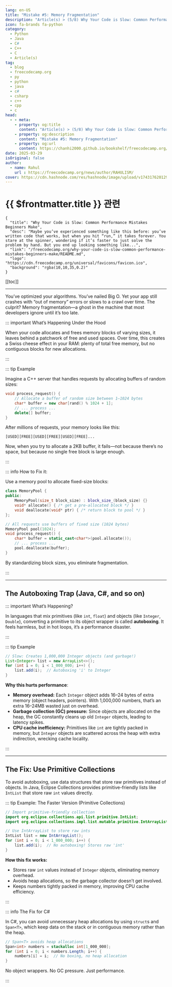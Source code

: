 ```yaml
---
lang: en-US
title: "Mistake #5: Memory Fragmentation"
description: "Article(s) > (5/8) Why Your Code is Slow: Common Performance Mistakes Beginners Make"
icon: fa-brands fa-python
category:
  - Python
  - Java
  - C#
  - C++
  - C
  - Article(s)
tag:
  - blog
  - freecodecamp.org
  - py
  - python
  - java
  - c#
  - csharp
  - c++
  - cpp
  - c
head:
  - - meta:
    - property: og:title
      content: "Article(s) > (5/8) Why Your Code is Slow: Common Performance Mistakes Beginners Make"
    - property: og:description
      content: "Mistake #5: Memory Fragmentation"
    - property: og:url
      content: https://chanhi2000.github.io/bookshelf/freecodecamp.org/why-your-code-is-slow-common-performance-mistakes-beginners-make/mistake-5-memory-fragmentation.html
date: 2025-03-29
isOriginal: false
author:
  - name: Rahul
    url : https://freecodecamp.org/news/author/RAHULISM/
cover: https://cdn.hashnode.com/res/hashnode/image/upload/v1743176201295/448f0407-8a15-4b59-a91f-8a197bc07578.png
---
```


# {{ $frontmatter.title }} 관련

```component VPCard
{
  "title": "Why Your Code is Slow: Common Performance Mistakes Beginners Make",
  "desc": "Maybe you’ve experienced something like this before: you’ve written code that works, but when you hit “run,” it takes forever. You stare at the spinner, wondering if it’s faster to just solve the problem by hand. But you end up looking something like...",
  "link": "/freecodecamp.org/why-your-code-is-slow-common-performance-mistakes-beginners-make/README.md",
  "logo": "https://cdn.freecodecamp.org/universal/favicons/favicon.ico",
  "background": "rgba(10,10,35,0.2)"
}
```

[[toc]]

---

<SiteInfo
  name="Why Your Code is Slow: Common Performance Mistakes Beginners Make"
  desc="Maybe you’ve experienced something like this before: you’ve written code that works, but when you hit “run,” it takes forever. You stare at the spinner, wondering if it’s faster to just solve the problem by hand. But you end up looking something like..."
  url="https://freecodecamp.org/news/why-your-code-is-slow-common-performance-mistakes-beginners-make#heading-mistake-5-memory-fragmentation"
  logo="https://cdn.freecodecamp.org/universal/favicons/favicon.ico"
  preview="https://cdn.hashnode.com/res/hashnode/image/upload/v1743176201295/448f0407-8a15-4b59-a91f-8a197bc07578.png"/>

You’ve optimized your algorithms. You’ve nailed Big O. Yet your app still crashes with “out of memory” errors or slows to a crawl over time. The culprit? Memory fragmentation—a ghost in the machine that most developers ignore until it’s too late.

::: important What’s Happening Under the Hood

When your code allocates and frees memory blocks of varying sizes, it leaves behind a patchwork of free and used spaces. Over time, this creates a Swiss cheese effect in your RAM: plenty of total free memory, but no contiguous blocks for new allocations.

:::

::: tip Example

Imagine a C++ server that handles requests by allocating buffers of random sizes:

```cpp
void process_request() {  
    // Allocate a buffer of random size between 1–1024 bytes  
    char* buffer = new char[rand() % 1024 + 1];  
    // ... process ...  
    delete[] buffer;  
}
```

After millions of requests, your memory looks like this:

`[USED][FREE][USED][FREE][USED][FREE]...`

Now, when you try to allocate a 2KB buffer, it fails—not because there’s no space, but because no single free block is large enough.

:::

::: info How to Fix it:

Use a memory pool to allocate fixed-size blocks:

```cpp
class MemoryPool {  
public:  
    MemoryPool(size_t block_size) : block_size_(block_size) {}  
    void* allocate() { /* get a pre-allocated block */ }  
    void deallocate(void* ptr) { /* return block to pool */ }  
};  

// All requests use buffers of fixed size (1024 bytes)  
MemoryPool pool(1024);  
void process_request() {  
    char* buffer = static_cast<char*>(pool.allocate());  
    // ... process ...  
    pool.deallocate(buffer);  
}
```

By standardizing block sizes, you eliminate fragmentation.

:::

---

## The Autoboxing Trap (Java, C#, and so on)

::: important What’s Happening?

In languages that mix primitives (like `int`, `float`) and objects (like `Integer`, `Double`), converting a primitive to its object wrapper is called **autoboxing**. It feels harmless, but in hot loops, it’s a performance disaster.

:::

::: tip Example

```java
// Slow: Creates 1,000,000 Integer objects (and garbage!)
List<Integer> list = new ArrayList<>();
for (int i = 0; i < 1_000_000; i++) {  
    list.add(i);  // Autoboxing 'i' to Integer  
}
```

**Why this hurts performance**:

- **Memory overhead:** Each `Integer` object adds 16–24 bytes of extra memory (object headers, pointers). With 1,000,000 numbers, that’s an extra 16–24MB wasted just on overhead.
- **Garbage collection (GC) pressure:** Since objects are allocated on the heap, the GC constantly cleans up old `Integer` objects, leading to latency spikes.
- **CPU cache inefficiency:** Primitives like `int` are tightly packed in memory, but `Integer` objects are scattered across the heap with extra indirection, wrecking cache locality.

:::

---

## The Fix: Use Primitive Collections

To avoid autoboxing, use data structures that store raw primitives instead of objects. In Java, Eclipse Collections provides primitive-friendly lists like `IntList` that store raw `int` values directly.

::: tip Example: The Faster Version (Primitive Collections)

```java
// Import primitive-friendly collection
import org.eclipse.collections.api.list.primitive.IntList;
import org.eclipse.collections.impl.list.mutable.primitive.IntArrayList;  

// Use IntArrayList to store raw ints
IntList list = new IntArrayList();  
for (int i = 0; i < 1_000_000; i++) {  
    list.add(i);  // No autoboxing! Stores raw 'int'  
}
```

**How this fix works:**

- Stores raw `int` values instead of `Integer` objects, eliminating memory overhead.
- Avoids heap allocations, so the garbage collector doesn’t get involved.
- Keeps numbers tightly packed in memory, improving CPU cache efficiency.

:::

::: info The Fix for <FontIcon icon="iconfont icon-csharp"/>C#

In C#, you can avoid unnecessary heap allocations by using `struct`s and `Span<T>`, which keep data on the stack or in contiguous memory rather than the heap.

```c#
// Span<T> avoids heap allocations  
Span<int> numbers = stackalloc int[1_000_000];  
for (int i = 0; i < numbers.Length; i++) {  
    numbers[i] = i;  // No boxing, no heap allocation  
}
```

No object wrappers. No GC pressure. Just performance.

:::
